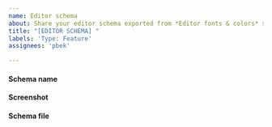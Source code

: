 ```yaml
---
name: Editor schema
about: Share your editor schema exported from *Editor fonts & colors* settings. 
title: "[EDITOR SCHEMA] "
labels: 'Type: Feature'
assignees: 'pbek'

---
```


#### Schema name
<!-- Please provide the name of the schema you want to add. -->

#### Screenshot
<!-- Please provide a screenshot of the schema in action. -->

#### Schema file
<!-- Please provide the schema file. -->
<!-- You will need to compress the schema xml with zip or gz before GitHub lets you upload it. -->
<!-- If you don't know how to do that you can also upload it to a file sharing service and post the link here or just post the content of the file in a code block. -->
